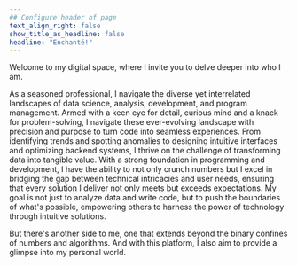 ```yaml
---
## Configure header of page
text_align_right: false
show_title_as_headline: false
headline: "Enchanté!"
---
```


<!-- this is a subheadline -->
Welcome to my digital space, where I invite you to delve deeper into who I am.  

As a seasoned professional, I navigate the diverse yet interrelated landscapes of data science, analysis, development, and program management. Armed with a keen eye for detail, curious mind and a knack for problem-solving, I navigate these ever-evolving  landscape with precision and purpose to turn code into seamless experiences. From identifying trends and spotting anomalies to designing intuitive interfaces and optimizing backend systems, I thrive on the challenge of transforming data into tangible value. With a strong foundation in programming and development, I have the ability to not only crunch numbers but I  excel in bridging the gap between technical intricacies and user needs, ensuring that every solution I deliver not only meets but exceeds expectations. My goal is not just to analyze data and write code, but to push the boundaries of what's possible, empowering others to harness the power of technology through intuitive solutions.

But there's another side to me, one that extends beyond the binary confines of numbers and algorithms. And with this platform, I also aim to provide a glimpse into my personal world.